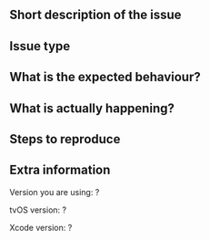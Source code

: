 <!--- Before submitting an issue:
      Try pressing ⌘-shift-k within Xcode to clear the build cache
      and see if that fixes the issue you are having. If not, fill
      out the parts below: --->

## Short description of the issue

<!--- Provide here a short description of what is the issue. --->

## Issue type

<!--- Pick one of the following: Bug, Feature, Enhancement, Optimization or Security. --->

## What is the expected behaviour?

<!--- Describe here what your expect to be happening. --->

## What is actually happening?

<!--- Describe here what you are actually seeing. Drag and drop screenshots and/or photos if that makes it easier to demonstrate what the issue is. --->

## Steps to reproduce

<!--- Provide clear steps to reproduce the issue you are experiencing. Provide code snippets when needed. --->

## Extra information

Version you are using: ?

tvOS version: ?

Xcode version: ?
